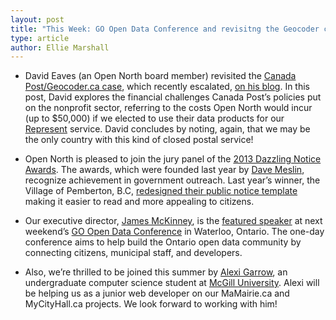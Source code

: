 ```yaml
---
layout: post
title: "This Week: GO Open Data Conference and revisitng the Geocoder case"
type: article
author: Ellie Marshall
---
```

- David Eaves (an Open North board member) revisited the [Canada Post/Geocoder.ca case](http://eaves.ca/2012/04/25/canada-posts-war-on-the-21st-century-innovation-productivity/), which recently escalated, [on his blog](http://eaves.ca/2013/04/25/canada-post-and-the-war-on-open-data-innovation-common-sense-continued-sadly/). In this post, David explores the financial challenges Canada Post’s policies put on the nonprofit sector, referring to the costs Open North would incur (up to $50,000) if we elected to use their data products for our [Represent](http://represent.opennorth.ca) service. David concludes by noting, again, that we may be the only country with this kind of closed postal service! 

- Open North is pleased to join the jury panel of the [2013 Dazzling Notice Awards](http://www.dazzleawards.ca/). The awards, which were founded last year by [Dave Meslin](http://www.tedxtoronto.com/speakers/dave-meslin/), recognize achievement in government outreach. Last year’s winner, the Village of Pemberton, B.C, [redesigned their public notice template](http://news.nationalpost.com/2012/07/31/pemberton/) making it easier to read and more appealing to citizens. 

- Our executive director, [James McKinney](http://www.opennorth.ca/team), is the [featured speaker](http://go-opendata.ca/schedule/list/#featured-speaker) at next weekend’s [GO Open Data Conference](http://go-opendata.ca/) in Waterloo, Ontario. The one-day conference aims to help build the Ontario open data community by connecting citizens, municipal staff, and developers. 

- Also, we’re thrilled to be joined this summer by [Alexi Garrow](https://github.com/AGarrow), an undergraduate computer science student at [McGill University](http://www.cs.mcgill.ca). Alexi will be helping us as a junior web developer on our MaMairie.ca and MyCityHall.ca projects. We look forward to working with him!
